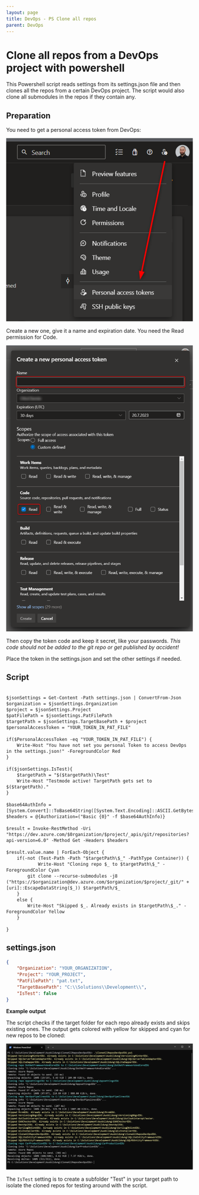 ```yaml
---
layout: page
title: DevOps - PS Clone all repos
parent: DevOps
---
```


# Clone all repos from a DevOps project with powershell

This Powershell script reads settings from its settings.json file and then clones all the repos from a certain DevOps project. The script would also clone all submodules in the repos if they contain any.


## Preparation

You need to get a personal access token from DevOps:

[![personal access token 01](/assets/images/articles/DevOps/DevOps_PersonalizedAccessTokens_01.png)](/assets/images/articles/DevOps/DevOps_PersonalizedAccessTokens_01.png)

Create a new one, give it a name and expiration date. You need the Read permission for Code.

[![personal access token 02](/assets/images/articles/DevOps/DevOps_PersonalizedAccessTokens_02.png)](/assets/images/articles/DevOps/DevOps_PersonalizedAccessTokens_02.png)

Then copy the token code and keep it secret, like your passwords. 
*This code should not be added to the git repo or get published by accident!*

Place the token in the settings.json and set the other settings if needed.


## Script

```shell

$jsonSettings = Get-Content -Path settings.json | ConvertFrom-Json
$organization = $jsonSettings.Organization
$project = $jsonSettings.Project
$patFilePath = $jsonSettings.PatFilePath
$targetPath = $jsonSettings.TargetBasePath + $project
$personalAccessToken = "YOUR_TOKEN_IN_PAT_FILE"

if($PersonalAccessToken -eq "YOUR_TOKEN_IN_PAT_FILE") {
    Write-Host "You have not set you personal Token to access DevOps in the settings.json!" -ForegroundColor Red
}

if($jsonSettings.IsTest){
    $targetPath = "$($targetPath)\Test"
    Write-Host "Testmode active! TargetPath gets set to $($targetPath)."
}

$base64AuthInfo = [System.Convert]::ToBase64String([System.Text.Encoding]::ASCII.GetBytes(":$($personalAccessToken)"))
$headers = @{Authorization=("Basic {0}" -f $base64AuthInfo)}

$result = Invoke-RestMethod -Uri "https://dev.azure.com/$0rganization/$project/_apis/git/repositories?api-version=6.0" -Method Get -Headers $headers

$result.value.name | ForEach-Object {
    if(-not (Test-Path -Path "$targetPath\$_" -PathType Container)) {
            Write-Host "Cloning repo $_ to $targetPath\$_" -ForegroundColor Cyan
        git clone --recurse-submodules -j8 ("https://$organization@dev.azure.com/$organization/$project/_git/" + [uri]::EscapeDataString($_)) $targetPath/$_
    }
    else {
        Write-Host "Skipped $_. Already exists in $targetPath\$_." -ForegroundColor Yellow
    }
     
}
```

## settings.json

```json
{
    "Organization": "YOUR_ORGANIZATION",
    "Project": "YOUR_PROJECT",
    "PatFilePath": "pat.txt",
    "TargetBasePath": "C:\\Solutions\\Development\\",
    "IsTest": false
}
```

**Example output**

The script checks if the target folder for each repo already exists and skips existing ones. The output gets colored with yellow for skipped and cyan for new repos to be cloned:

[![terminal example](/assets/images/articles/DevOps/Terminal_Example.png)](/assets/images/articles/DevOps/Terminal_Example.png)


The `IsTest` setting is to create a subfolder "Test" in your target path to isolate the cloned repos for testing around with the script.